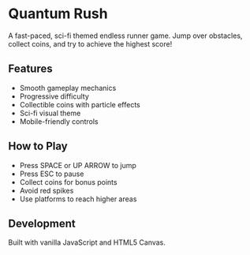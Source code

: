 # Quantum Rush

A fast-paced, sci-fi themed endless runner game. Jump over obstacles, collect coins, and try to achieve the highest score!

## Features
- Smooth gameplay mechanics
- Progressive difficulty
- Collectible coins with particle effects
- Sci-fi visual theme
- Mobile-friendly controls

## How to Play
- Press SPACE or UP ARROW to jump
- Press ESC to pause
- Collect coins for bonus points
- Avoid red spikes
- Use platforms to reach higher areas

## Development
Built with vanilla JavaScript and HTML5 Canvas.
